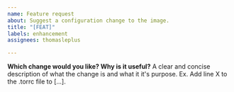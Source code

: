 ```yaml
---
name: Feature request
about: Suggest a configuration change to the image.
title: "[FEAT]"
labels: enhancement
assignees: thomasleplus

---
```


**Which change would you like? Why is it useful?**
A clear and concise description of what the change is and what it it's purpose. Ex. Add line X to the .torrc file to [...]. 
